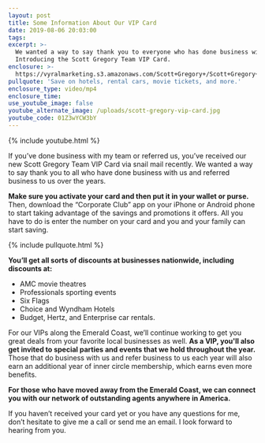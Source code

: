 ```yaml
---
layout: post
title: Some Information About Our VIP Card
date: 2019-08-06 20:03:00
tags:
excerpt: >-
  We wanted a way to say thank you to everyone who has done business with us.
  Introducing the Scott Gregory Team VIP Card.
enclosure: >-
  https://vyralmarketing.s3.amazonaws.com/Scott+Gregory+/Scott+Gregory+Real+Estate+_+Some+Information+About+Our+VIP+Card.mp4
pullquote: 'Save on hotels, rental cars, movie tickets, and more.'
enclosure_type: video/mp4
enclosure_time:
use_youtube_image: false
youtube_alternate_image: /uploads/scott-gregory-vip-card.jpg
youtube_code: 01Z3wYCW3bY
---
```


{% include youtube.html %}

If you’ve done business with my team or referred us, you’ve received our new Scott Gregory Team VIP Card via snail mail recently. We wanted a way to say thank you to all who have done business with us and referred business to us over the years.

**Make sure you activate your card and then put it in your wallet or purse.** Then, download the “Corporate Club” app on your iPhone or Android phone to start taking advantage of the savings and promotions it offers. All you have to do is enter the number on your card and you and your family can start saving.

{% include pullquote.html %}

**You’ll get all sorts of discounts at businesses nationwide, including discounts at:**

* AMC movie theatres
* Professionals sporting events
* Six Flags
* Choice and Wyndham Hotels
* Budget, Hertz, and Enterprise car rentals.

For our VIPs along the Emerald Coast, we’ll continue working to get you great deals from your favorite local businesses as well. **As a VIP, you'll also get invited to special parties and events that we hold throughout the year.** Those that do business with us and refer business to us each year will also earn an additional year of inner circle membership, which earns even more benefits.

**For those who have moved away from the Emerald Coast, we can connect you with our network of outstanding agents anywhere in America.**

If you haven’t received your card yet or you have any questions for me, don’t hesitate to give me a call or send me an email. I look forward to hearing from you.<br>&nbsp;